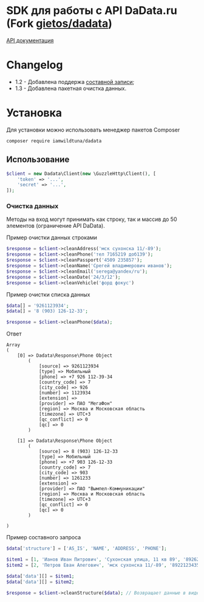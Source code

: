 SDK для работы с API DaData.ru (Fork [gietos/dadata](https://github.com/gietos/dadata))
=================

[API документация](https://dadata.ru/api/clean/)

<a name="links"><h1>Changelog</h1></a>

- 1.2 - Добавлена поддержа [составной записи](https://dadata.ru/api/clean/#request-record);  
- 1.3 - Добавлена пакетная очистка данных.

# Установка  
Для установки можно использовать менеджер пакетов Composer

    composer require iamwildtuna/dadata

## Использование



``` php
$client = new Dadata\Client(new \GuzzleHttp\Client(), [
    'token' => '...',
    'secret' => '...',
]);
```

### Очистка данных

Методы на вход могут принимать как строку, так и массив до 50 элементов (ограничение API DaData).  

Пример очистки данных строками
``` php
$response = $client->cleanAddress('мск сухонска 11/-89');
$response = $client->cleanPhone('тел 7165219 доб139');
$response = $client->cleanPassport('4509 235857');
$response = $client->cleanName('Срегей владимерович иванов');
$response = $client->cleanEmail('serega@yandex/ru');
$response = $client->cleanDate('24/3/12');
$response = $client->cleanVehicle('форд фокус')
```

Пример очистки списка данных
``` php
$data[] = '9261123934';
$data[] = '8 (903) 126-12-33';

$response = $client->cleanPhone($data);
```

Ответ
```
Array
(
    [0] => Dadata\Response\Phone Object
        (
            [source] => 9261123934
            [type] => Мобильный
            [phone] => +7 926 112-39-34
            [country_code] => 7
            [city_code] => 926
            [number] => 1123934
            [extension] => 
            [provider] => ПАО "МегаФон"
            [region] => Москва и Московская область
            [timezone] => UTC+3
            [qc_conflict] => 0
            [qc] => 0
        )

    [1] => Dadata\Response\Phone Object
        (
            [source] => 8 (903) 126-12-33
            [type] => Мобильный
            [phone] => +7 903 126-12-33
            [country_code] => 7
            [city_code] => 903
            [number] => 1261233
            [extension] => 
            [provider] => ПАО "Вымпел-Коммуникации"
            [region] => Москва и Московская область
            [timezone] => UTC+3
            [qc_conflict] => 0
            [qc] => 0
        )

)
```

Пример составного запроса
``` php
$data['structure'] = ['AS_IS', 'NAME', 'ADDRESS', 'PHONE'];

$item1 = [1, 'Ианов Иван Питрович', 'Сухонская улица, 11 кв 89', '89262223344'];
$item2 = [2, 'Петров Еван Алегович', 'мск сухонска 11/-89', '89221234356'];

$data['data'][] = $item1;
$data['data'][] = $item2;

$response = $client->cleanStructure($data); // Возвращает данные в виде ассоциативного массива
```
